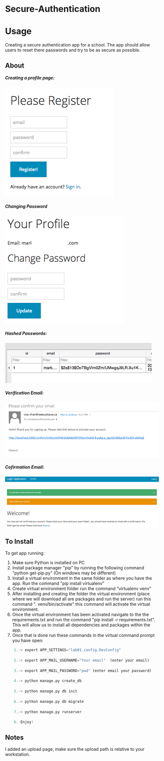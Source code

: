 # Secure-Authentication

# Usage

Creating a secure authentication app for a school. The app should allow users to reset there passwords and try to be as secure as possible.

## About

##### Creating a profile page:

![alt tag](https://github.com/mtamer/Secure-Authentication/blob/master/info/3.png)

##### Changing Password

![alt tag](https://github.com/mtamer/Secure-Authentication/blob/master/info/2.png)

##### Hashed Passwords: 

![alt tag](https://github.com/mtamer/Secure-Authentication/blob/master/info/1.png)

##### Verification Email:

![alt tag](https://github.com/mtamer/Secure-Authentication/blob/master/info/4.png)

##### Cofirmation Email:

![alt tag](https://github.com/mtamer/Secure-Authentication/blob/master/info/5.png)


## To Install

To get app running: 
  1. Make sure Python is installed on PC
  2. Install package manager "pip" by running the following command "python get-pip.py" (On windows may be different)
  3. Install a virtual environment in the same folder as where you have the app. Run the command "pip install virtualenv"
  4. Create virtual environment folder run the command “virtualenv venv”
  3. After installing and creating the folder the virtual environment (place where we will download all are packages and run the server) run this command 
". venv/bin/activate" this command will activate the virtual environment.
  4. Once the virtual environment has been activated navigate to the the requirements.txt and run the command "pip install -r requirements.txt". This will allow us to install all dependencies and packages within the app.
  5. Once that is done run these commands in the virtual command prompt you have open: 
  ``` python
      1.-> export APP_SETTINGS="lab01.config.DevConfig" 
      
      2.-> export APP_MAIL_USERNAME="Your email"  (enter your email)
      
      3.-> export APP_MAIL_PASSWORD="pwd" (enter email your password)
      
      4.-> python manage.py create_db
      
      5.-> python manage.py db init
      
      6.-> python manage.py db migrate
      
      7.-> python manage.py runserver 
      
      6. Enjoy!
  ```

## Notes
I added an upload page, make sure the upload path is relative to your workstation. 
